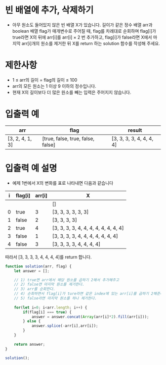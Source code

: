 # 빈 배열에 추가, 삭제하기
- 아무 원소도 들어있지 않은 빈 배열 X가 있습니다.
길이가 같은 정수 배열 arr과 boolean 배열 flag가 매개변수로 주어질 때,
flag를 차례대로 순회하며 flag[i]가 true라면 X의 뒤에 arr[i]를 arr[i] × 2 번 추가하고,
flag[i]가 false라면 X에서 마지막 arr[i]개의 원소를 제거한 뒤 X를 return 하는 solution 함수를 작성해 주세요.  

# 제한사항
- 1 ≤ arr의 길이 = flag의 길이 ≤ 100
- arr의 모든 원소는 1 이상 9 이하의 정수입니다.
- 현재 X의 길이보다 더 많은 원소를 빼는 입력은 주어지지 않습니다.

# 입출력 예
| arr | flag | result |
| --- | ---- | ------ |
| [3, 2, 4, 1, 3] | [true, false, true, false, false] | [3, 3, 3, 3, 4, 4, 4, 4] |

# 입출력 예 설명
- 예제 1번에서 X의 변화를 표로 나타내면 다음과 같습니다

| i | flag[i] | arr[i] | X |
| - | ------- | ------ | - |
|   |         |        | [] |
| 0 | true | 3 | [3, 3, 3, 3, 3, 3] |
| 1 | false | 2 | [3, 3, 3, 3] | 
| 2 | true | 4 | [3, 3, 3, 3, 4, 4, 4, 4, 4, 4, 4, 4] |
| 3 | false | 1 | [3, 3, 3, 3, 4, 4, 4, 4, 4, 4, 4] |
| 4 | false | 3 | [3, 3, 3, 3, 4, 4, 4, 4] |

따라서 [3, 3, 3, 3, 4, 4, 4, 4]를 return 합니다.

```javascript
function solution(arr, flag) {
    let answer = [];

    // 1) true면 arr에서 해당 원소를 곱하기 2해서 추가해주고
    // 2) false면 마지막 원소를 제거한다.
    // 3) arr를 순회한다.
    // 4) 순회하면서 flag[i]가 ture라면 같은 index에 있는 arr[i]를 곱하기 2해준다.
    // 5) false라면 마지막 원소를 하나 제거한다.
    
    for(let i=0; i<arr.length; i++) {
        if(flag[i] === true) {
            answer = answer.concat(Array(arr[i]*2).fill(arr[i]));
        } else {
            answer.splice(-arr[i],arr[i]);
        } 
    }
    
    return answer;
}

solution();
```

